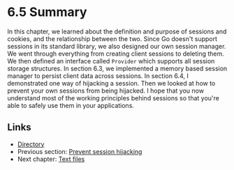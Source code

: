 # 6.5 Summary

In this chapter, we learned about the definition and purpose of sessions and cookies, and the relationship between the two. Since Go doesn't support sessions in its standard library, we also designed our own session manager. We went through everything from creating client sessions to deleting them. We then defined an interface called `Provider` which supports all session storage structures. In section 6.3, we implemented a memory based session manager to persist client data across sessions. In section 6.4, I demonstrated one way of hijacking a session. Then we looked at how to prevent your own sessions from being hijacked. I hope that you now understand most of the working principles behind sessions so that you're able to safely use them in your applications.

## Links

- [Directory](build-web-application-with-golang-en.md)
- Previous section: [Prevent session hijacking](06.4.md)
- Next chapter: [Text files](07.0.md)
